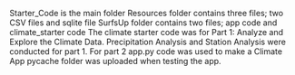 Starter_Code is the main folder
Resources folder contains three files; two CSV files and sqlite file
SurfsUp folder contains two files; app code and climate_starter code
The climate starter code was for Part 1: Analyze and Explore the Climate Data.  Precipitation Analysis and Station Analysis were conducted for part 1.
For part 2 app.py code was used to make a Climate App
pycache folder was uploaded when testing the app.

